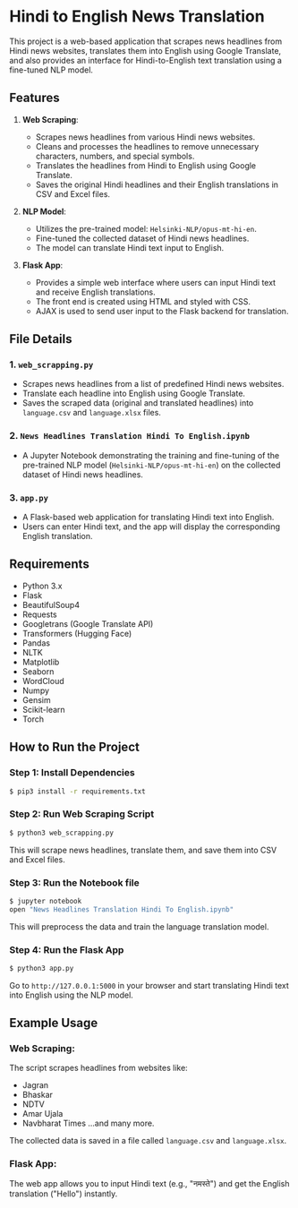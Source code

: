 
# Hindi to English News Translation

This project is a web-based application that scrapes news headlines from Hindi news websites, translates them into English using Google Translate, and also provides an interface for Hindi-to-English text translation using a fine-tuned NLP model.

## Features
1. **Web Scraping**:
   - Scrapes news headlines from various Hindi news websites.
   - Cleans and processes the headlines to remove unnecessary characters, numbers, and special symbols.
   - Translates the headlines from Hindi to English using Google Translate.
   - Saves the original Hindi headlines and their English translations in CSV and Excel files.

2. **NLP Model**:
   - Utilizes the pre-trained model: `Helsinki-NLP/opus-mt-hi-en`.
   - Fine-tuned the collected dataset of Hindi news headlines.
   - The model can translate Hindi text input to English.

3. **Flask App**:
   - Provides a simple web interface where users can input Hindi text and receive English translations.
   - The front end is created using HTML and styled with CSS.
   - AJAX is used to send user input to the Flask backend for translation.

## File Details

### 1. `web_scrapping.py`
   - Scrapes news headlines from a list of predefined Hindi news websites.
   - Translate each headline into English using Google Translate.
   - Saves the scraped data (original and translated headlines) into `language.csv` and `language.xlsx` files.

### 2. `News Headlines Translation Hindi To English.ipynb`
   - A Jupyter Notebook demonstrating the training and fine-tuning of the pre-trained NLP model (`Helsinki-NLP/opus-mt-hi-en`) on the collected dataset of Hindi news headlines.
   
### 3. `app.py`
   - A Flask-based web application for translating Hindi text into English.
   - Users can enter Hindi text, and the app will display the corresponding English translation.


## Requirements

- Python 3.x
- Flask
- BeautifulSoup4
- Requests
- Googletrans (Google Translate API)
- Transformers (Hugging Face)
- Pandas
- NLTK
- Matplotlib
- Seaborn
- WordCloud
- Numpy
- Gensim
- Scikit-learn
- Torch

## How to Run the Project

### Step 1: Install Dependencies
```bash
$ pip3 install -r requirements.txt
```

### Step 2: Run Web Scraping Script
```bash
$ python3 web_scrapping.py
```
This will scrape news headlines, translate them, and save them into CSV and Excel files.

### Step 3: Run the Notebook file
```bash
$ jupyter notebook
open "News Headlines Translation Hindi To English.ipynb"
```
This will preprocess the data and train the language translation model.

### Step 4: Run the Flask App
```bash
$ python3 app.py
```
Go to `http://127.0.0.1:5000` in your browser and start translating Hindi text into English using the NLP model.

## Example Usage

### Web Scraping:
The script scrapes headlines from websites like:
- Jagran
- Bhaskar
- NDTV
- Amar Ujala
- Navbharat Times
...and many more.

The collected data is saved in a file called `language.csv` and `language.xlsx`.

### Flask App:
The web app allows you to input Hindi text (e.g., "नमस्ते") and get the English translation ("Hello") instantly.
